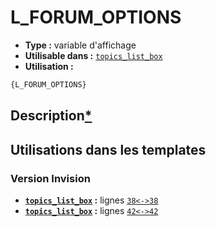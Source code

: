 # L_FORUM_OPTIONS
* __Type :__ variable d'affichage
* __Utilisable dans :__ [`topics_list_box`](../tpl/topics_list_box.md#readme)
* __Utilisation :__

```html
{L_FORUM_OPTIONS}
```

## Description[*](https://fa-tvars.appspot.com/var/L_FORUM_OPTIONS)
## Utilisations dans les templates

### Version Invision
* __[`topics_list_box`](../tpl/topics_list_box.md#readme) :__ lignes [`38`](../src/invision/topics_list_box.tpl#L38)[`<->`](../src/invision/topics_list_box.tpl#L38-L38)[`38`](../src/invision/topics_list_box.tpl#L38)
* __[`topics_list_box`](../tpl/topics_list_box.md#readme) :__ lignes [`42`](../src/invision/topics_list_box.tpl#L42)[`<->`](../src/invision/topics_list_box.tpl#L42-L42)[`42`](../src/invision/topics_list_box.tpl#L42)

